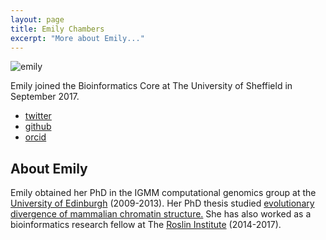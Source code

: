 ```yaml
---
layout: page
title: Emily Chambers
excerpt: "More about Emily..."
---
```


![emily](../images/emilychambers.jpeg)

Emily joined the Bioinformatics Core at The University of Sheffield in September 2017.
- [twitter](https://twitter.com/evc_sheffield)
- [github](https://github.com/evchambers)
- [orcid](https://orcid.org/0000-0003-1252-8059)

## About Emily
Emily obtained her PhD in the IGMM computational genomics group at the [University of Edinburgh](https://www.ed.ac.uk/) (2009-2013). Her PhD thesis studied [evolutionary divergence of mammalian chromatin structure.](https://journals.plos.org/ploscompbiol/article?id=10.1371/journal.pcbi.1003017) She has also worked as a bioinformatics research fellow at The [Roslin Institute](https://www.ed.ac.uk/roslin) (2014-2017).
